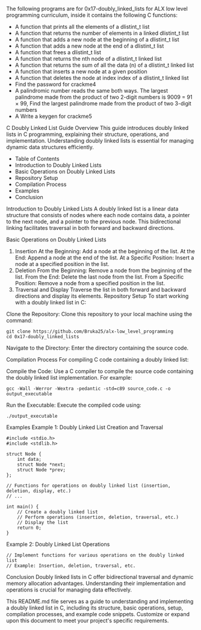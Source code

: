 The following programs are for 0x17-doubly_linked_lists for ALX low level programming curriculum, inside it contains the following C functions:

* A function that prints all the elements of a dlistint_t list
* A function that returns the number of elements in a linked dlistint_t list
* A function that adds a new node at the beginning of a dlistint_t list
* A function that adds a new node at the end of a dlistint_t list
* A function that frees a dlistint_t list
* A function that returns the nth node of a dlistint_t linked list
* A function that returns the sum of all the data (n) of a dlistint_t linked list
* A function that inserts a new node at a given position
* A function that deletes the node at index index of a dlistint_t linked list
* Find the password for crackme4
* A palindromic number reads the same both ways. The largest palindrome made from the product of two 2-digit numbers is 9009 = 91 × 99, 
  Find the largest palindrome made from the product of two 3-digit numbers
* A Write a keygen for crackme5

C Doubly Linked List Guide
Overview
This guide introduces doubly linked lists in C programming, explaining their structure, operations, and implementation. Understanding doubly linked lists is essential for managing dynamic data structures efficiently.

* Table of Contents
* Introduction to Doubly Linked Lists
* Basic Operations on Doubly Linked Lists
* Repository Setup
* Compilation Process
* Examples
* Conclusion

Introduction to Doubly Linked Lists
A doubly linked list is a linear data structure that consists of nodes where each node contains data, a pointer to the next node, and a pointer to the previous node. This bidirectional linking facilitates traversal in both forward and backward directions.

Basic Operations on Doubly Linked Lists
1. Insertion
At the Beginning: Add a node at the beginning of the list.
At the End: Append a node at the end of the list.
At a Specific Position: Insert a node at a specified position in the list.
2. Deletion
From the Beginning: Remove a node from the beginning of the list.
From the End: Delete the last node from the list.
From a Specific Position: Remove a node from a specified position in the list.
3. Traversal and Display
Traverse the list in both forward and backward directions and display its elements.
Repository Setup
To start working with a doubly linked list in C:

Clone the Repository: Clone this repository to your local machine using the command:

```
git clone https://github.com/Bruka25/alx-low_level_programming
cd 0x17-doubly_linked_lists
```
Navigate to the Directory: Enter the directory containing the source code.

Compilation Process
For compiling C code containing a doubly linked list:

Compile the Code: Use a C compiler to compile the source code containing the doubly linked list implementation. For example:

```
gcc -Wall -Werror -Wextra -pedantic -std=c89 source_code.c -o output_executable
```
Run the Executable: Execute the compiled code using:

```
./output_executable
```
Examples
Example 1: Doubly Linked List Creation and Traversal

```
#include <stdio.h>
#include <stdlib.h>

struct Node {
    int data;
    struct Node *next;
    struct Node *prev;
};

// Functions for operations on doubly linked list (insertion, deletion, display, etc.)
// ...

int main() {
    // Create a doubly linked list
    // Perform operations (insertion, deletion, traversal, etc.)
    // Display the list
    return 0;
}
```
Example 2: Doubly Linked List Operations

```
// Implement functions for various operations on the doubly linked list
// Example: Insertion, deletion, traversal, etc.
```

Conclusion
Doubly linked lists in C offer bidirectional traversal and dynamic memory allocation advantages. Understanding their implementation and operations is crucial for managing data effectively.

This README.md file serves as a guide to understanding and implementing a doubly linked list in C, including its structure, basic operations, setup, compilation processes, and example code snippets. Customize or expand upon this document to meet your project's specific requirements.





 
